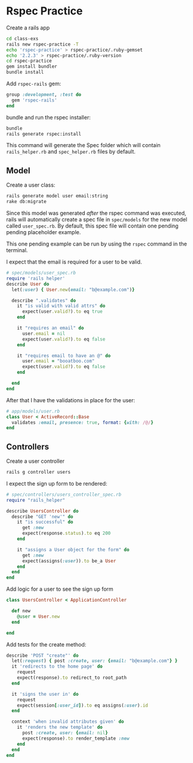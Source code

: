 # Rspec Practice

Create a rails app

```bash
cd class-exs
rails new rspec-practice -T
echo 'rspec-practice' > rspec-practice/.ruby-gemset
echo '2.2.3' > rspec-practice/.ruby-version
cd rspec-practice
gem install bundler
bundle install
```

Add `rspec-rails` gem:

```ruby
group :development, :test do
  gem 'rspec-rails'
end
```

bundle and run the rspec installer:

```bash
bundle
rails generate rspec:install
```

This command will generate the Spec folder which will contain `rails_helper.rb` and `spec_helper.rb` files by default.

Model
------

Create a user class:

```bash
rails generate model user email:string
rake db:migrate
```

Since this model was generated _after_ the rspec command was executed, rails will automatically create a spec file in `spec/models` for the new model called `user_spec.rb`. By default, this spec file will contain one pending pending placeholder example.

This one pending example can be run by using the `rspec` command in the terminal.

I expect that the email is required for a user to be valid.

```ruby
# spec/models/user_spec.rb
require 'rails helper'
describe User do
  let(:user) { User.new(email: "b@example.com")}

  describe ".validates" do
    it "is valid with valid attrs" do
      expect(user.valid?).to eq true
    end

    it "requires an email" do
      user.email = nil
      expect(user.valid?).to eq false
    end

    it "requires email to have an @" do
      user.email = "booatboo.com"
      expect(user.valid?).to eq false
    end

  end
end
```

After that I have the validations in place for the user:

```ruby
# app/models/user.rb
class User < ActiveRecord::Base
  validates :email, presence: true, format: {with: /@/}
end
```

Controllers
-----------

Create a user controller

```bash
rails g controller users
```

I expect the sign up form to be rendered:

```ruby
# spec/controllers/users_controller_spec.rb
require "rails_helper"

describe UsersController do
  describe "GET 'new'" do
    it "is successful" do
      get :new
      expect(response.status).to eq 200
    end

    it "assigns a User object for the form" do
      get :new
      expect(assigns(:user)).to be_a User
    end
  end
end
```

Add logic for a user to see the sign up form

```ruby
class UsersController < ApplicationController

  def new
    @user = User.new
  end

end
```

Add tests for the create method:

```ruby
describe 'POST "create"' do
  let(:request) { post :create, user: {email: "b@example.com"} }
  it 'redirects to the home page' do
    request
    expect(response).to redirect_to root_path
  end

  it 'signs the user in' do
    request
    expect(session[:user_id]).to eq assigns(:user).id
  end

  context 'when invalid attributes given' do
    it 'renders the new template' do
      post :create, user: {email: nil}
      expect(response).to render_template :new
    end
  end
end
```
